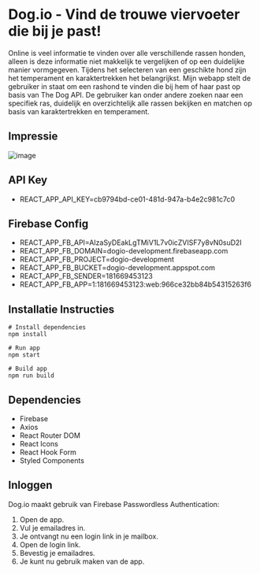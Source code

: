 # Dog.io - Vind de trouwe viervoeter die bij je past!

Online is veel informatie te vinden over alle verschillende rassen honden, alleen is deze informatie niet makkelijk te vergelijken of op een duidelijke manier vormgegeven. Tijdens het selecteren van een geschikte hond zijn het temperament en karaktertrekken het belangrijkst. Mijn webapp stelt de gebruiker in staat om een rashond te vinden die bij hem of haar past op basis van The Dog API. De gebruiker kan onder andere zoeken naar een specifiek ras, duidelijk en overzichtelijk alle rassen bekijken en matchen op basis van karaktertrekken en temperament.

## Impressie

![image](https://user-images.githubusercontent.com/24457152/126065816-28200a9f-2a10-47e8-ab76-ed1677fb00ec.png)

## API Key

- REACT_APP_API_KEY=cb9794bd-ce01-481d-947a-b4e2c981c7c0

## Firebase Config

- REACT_APP_FB_API=AIzaSyDEakLgTMiV1L7v0icZVISF7y8vN0suD2I
- REACT_APP_FB_DOMAIN=dogio-development.firebaseapp.com
- REACT_APP_FB_PROJECT=dogio-development
- REACT_APP_FB_BUCKET=dogio-development.appspot.com
- REACT_APP_FB_SENDER=181669453123
- REACT_APP_FB_APP=1:181669453123:web:966ce32bb84b54315263f6

## Installatie Instructies


```
# Install dependencies
npm install
```

```
# Run app
npm start
```

```
# Build app
npm run build
```

## Dependencies

- Firebase
- Axios
- React Router DOM
- React Icons
- React Hook Form
- Styled Components

## Inloggen

Dog.io maakt gebruik van Firebase Passwordless Authentication:

1. Open de app.
2. Vul je emailadres in.
3. Je ontvangt nu een login link in je mailbox.
4. Open de login link.
5. Bevestig je emailadres.
6. Je kunt nu gebruik maken van de app.
